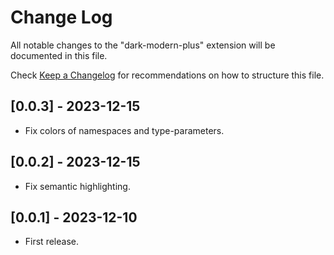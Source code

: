 # Change Log

All notable changes to the "dark-modern-plus" extension will be documented in this file.

Check [Keep a Changelog](http://keepachangelog.com/) for recommendations on how to structure this file.


## [0.0.3] - 2023-12-15

- Fix colors of namespaces and type-parameters.


## [0.0.2] - 2023-12-15

- Fix semantic highlighting.


## [0.0.1] - 2023-12-10

- First release.